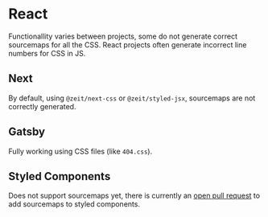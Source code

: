 # React
Functionallity varies between projects, some do not generate correct sourcemaps for all the CSS. React projects often generate incorrect line numbers for CSS in JS.

## Next
By default, using `@zeit/next-css` or `@zeit/styled-jsx`, sourcemaps are not correctly generated.

## Gatsby
Fully working using CSS files (like `404.css`).

## Styled Components
Does not support sourcemaps yet, there is currently an [open pull request](https://github.com/styled-components/babel-plugin-styled-components/pull/180/) to add sourcemaps to styled components.